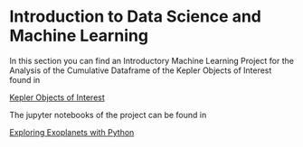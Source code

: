 # Introduction to Data Science and Machine Learning

In this section you can find an Introductory Machine Learning Project for the Analysis of the Cumulative Dataframe of the Kepler Objects of Interest found in

[Kepler Objects of Interest](https://exoplanetarchive.ipac.caltech.edu/cgi-bin/TblView/nph-tblView?app=ExoTbls&config=cumulative)

The jupyter notebooks of the project can be found in

[Exploring Exoplanets with Python](https://github.com/Vaquera-Araujo/LabAv2023/blob/main/Introduction%20to%20Data%20Science%20and%20Machine%20Learning/Kepler/readme.md)
